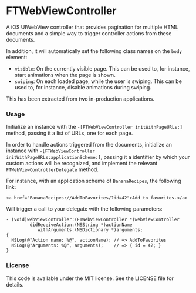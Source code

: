 # FTWebViewController

A iOS UIWebView controller that provides pagination for multiple HTML documents
and a simple way to trigger controller actions from these documents.

In addition, it will automatically set the following class names on the `body`
element:

* `visible`: On the currently visible page. This can be used to, for instance,
             start animations when the page is shown.
* `swiping`: On each loaded page, while the user is swiping. This can be used
             to, for instance, disable animations during swiping.

This has been extracted from two in-production applications.

### Usage

Initialize an instance with the `-[FTWebViewController initWithPageURLs:]`
method, passing it a list of URLs, one for each page.

In order to handle actions triggered from the documents, initialize an instance
with `-[FTWebViewController initWithPageURLs:applicationScheme:]`, passing it a
identifier by which your custom actions will be recognized, and implement the
relevant `FTWebViewControllerDelegate` method.

For instance, with an application scheme of `BananaRecipes`, the following link:

```
<a href="BananaRecipes://AddToFavorites/?id=42">Add to favorites.</a>
```

Will trigger a call to your delegate with the following parameters:

```objc
- (void)webViewController:(FTWebViewController *)webViewController
         didReceiveAction:(NSString *)actionName
            withArguments:(NSDictionary *)arguments;
{
  NSLog(@"Action name: %@", actionName); // => AddToFavorites
  NSLog(@"Arguments: %@", arguments);    // => { id = 42; }
}
```

### License

This code is available under the MIT license. See the LICENSE file for details.
